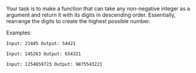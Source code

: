 Your task is to make a function that can take any non-negative integer as a argument and return it with its digits in descending order. Essentially, rearrange the digits to create the highest possible number.

Examples:
```
Input: 21445 Output: 54421

Input: 145263 Output: 654321

Input: 1254859723 Output: 9875543221
```